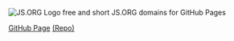 ![JS.ORG Logo](http://logo.js.org/png/github_header.png)
free and short JS.ORG domains for GitHub Pages

[GitHub Page](http://dns.js.org) [(Repo)](https://github.com/js-org/dns/tree/gh-pages)

